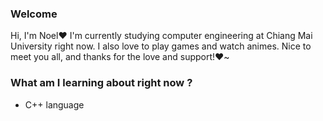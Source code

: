 ### Welcome
Hi, I'm Noel❤️ I'm currently studying computer engineering at Chiang Mai University right now. I also love to play games and watch animes. Nice to meet you all, and thanks for the love and support!❤️~

### What am I learning about right now ?
* C++ language

<!--
**cherishednoel/cherishednoel** is a ✨ _special_ ✨ repository because its `README.md` (this file) appears on your GitHub profile.

Here are some ideas to get you started:

- 🔭 I’m currently working on ...
- 🌱 I’m currently learning ...
- 👯 I’m looking to collaborate on ...
- 🤔 I’m looking for help with ...
- 💬 Ask me about ...
- 📫 How to reach me: ...
- 😄 Pronouns: ...
- ⚡ Fun fact: ...
-->
